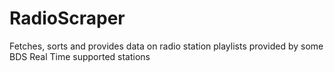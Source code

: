 RadioScraper
============

Fetches, sorts and provides data on radio station playlists provided by some BDS Real Time supported stations
